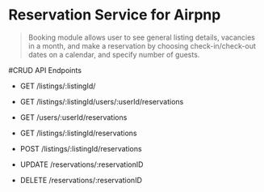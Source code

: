 # Reservation Service for Airpnp

> Booking module allows user to see general listing details, vacancies in a month, and make a reservation by choosing check-in/check-out dates on a calendar, and specify number of guests.

#CRUD API Endpoints

- GET /listings/:listingId/

- GET /listings/:listingId/users/:userId/reservations

- GET /users/:userId/reservations

- GET /listings/:listingId/reservations 

- POST /listings/:listingId/reservations

- UPDATE /reservations/:reservationID

- DELETE /reservations/:reservationID